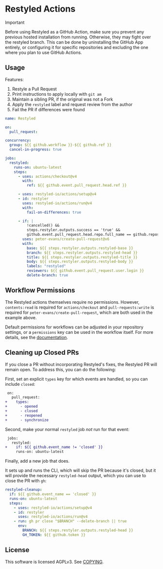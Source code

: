 # Restyled Actions

> [!IMPORTANT]
> Before using Restyled as a GitHub Action, make sure you prevent any previous
> hosted installation from running. Otherwise, they may fight over the restyled
> branch. This can be done by uninstalling the GitHub App entirely, or
> configuring it for specific repositories and excluding the one where you plan
> to use GitHub Actions.

## Usage

Features:

1. Restyle a Pull Request
2. Print instructions to apply locally with `git am`
3. Maintain a sibling PR, if the original was not a Fork
4. Apply the `restyled` label and request review from the author
5. Fail the PR if differences were found

```yaml
name: Restyled

on:
  pull_request:

concurrency:
  group: ${{ github.workflow }}-${{ github.ref }}
  cancel-in-progress: true

jobs:
  restyled:
    runs-on: ubuntu-latest
    steps:
      - uses: actions/checkout@v4
        with:
          ref: ${{ github.event.pull_request.head.ref }}

      - uses: restyled-io/actions/setup@v4
      - id: restyler
        uses: restyled-io/actions/run@v4
        with:
          fail-on-differences: true

      - if: |
          !cancelled() &&
          steps.restyler.outputs.success == 'true' &&
          github.event.pull_request.head.repo.full_name == github.repository
        uses: peter-evans/create-pull-request@v6
        with:
          base: ${{ steps.restyler.outputs.restyled-base }}
          branch: ${{ steps.restyler.outputs.restyled-head }}
          title: ${{ steps.restyler.outputs.restyled-title }}
          body: ${{ steps.restyler.outputs.restyled-body }}
          labels: "restyled"
          reviewers: ${{ github.event.pull_request.user.login }}
          delete-branch: true
```

## Workflow Permissions

The Restyled actions themselves require no permissions. However, `contents:read`
is required for `actions/checkout` and `pull-requests:write` is required for
`peter-evans/create-pull-request`, which are both used in the example above.

Default permissions for workflows can be adjusted in your repository settings,
or a `permissions` key can be used in the workflow itself. For more details, see
the [documentation][permissions-docs].

[permissions-docs]: https://docs.github.com/actions/reference/authentication-in-a-workflow#modifying-the-permissions-for-the-github_token

## Cleaning up Closed PRs

If you close a PR without incorporating Restyled's fixes, the Restyled PR will
remain open. To address this, you can do the following:

First, set an explicit `types` key for which events are handled, so you can
include `closed`:

```diff
 on:
   pull_request:
+    types:
+      - opened
+      - closed
+      - reopened
+      - synchronize
```

Second, make your normal `restyled` job _not_ run for that event:

```diff
 jobs:
   restyled:
+    if: ${{ github.event_name != 'closed' }}
     runs-on: ubuntu-latest
```

Finally, add a new job that does.

It sets up and runs the CLI, which will skip the PR because it's closed, but it
will provide the necessary `restyled-head` output, which you can use to close
the PR with `gh`:

```yaml
restyled-cleanup:
  if: ${{ github.event_name == 'closed' }}
  runs-on: ubuntu-latest
  steps:
    - uses: restyled-io/actions/setup@v4
    - id: restyler
      uses: restyled-io/actions/run@v4
    - run: gh pr close "$BRANCH" --delete-branch || true
      env:
        BRANCH: ${{ steps.restyler.outputs.restyled-head }}
        GH_TOKEN: ${{ github.token }}
```

## License

This software is licensed AGPLv3. See [COPYING](./COPYING).
